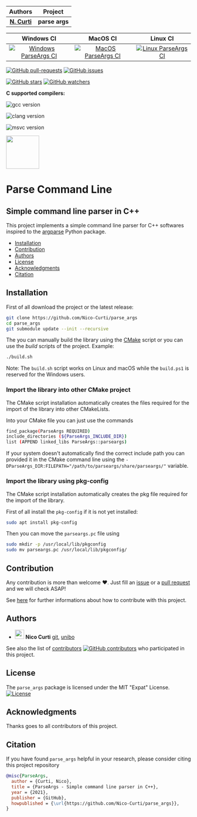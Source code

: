 | **Authors**  | **Project** |
|:------------:|:-----------:|
| [**N. Curti**](https://github.com/Nico-Curti) |  **parse args**  |

| **Windows CI** | **MacOS CI** | **Linux CI** |
|:--------------:|:------------:|:------------:|
| [![Windows ParseArgs CI](https://github.com/Nico-Curti/parse_args/actions/workflows/windows.yml/badge.svg?branch=main)](https://github.com/Nico-Curti/parse_args/actions/workflows/windows.yml) | [![MacOS ParseArgs CI](https://github.com/Nico-Curti/parse_args/actions/workflows/macos.yml/badge.svg?branch=main)](https://github.com/Nico-Curti/parse_args/actions/workflows/macos.yml) | [![Linux ParseArgs CI](https://github.com/Nico-Curti/parse_args/actions/workflows/linxu.yml/badge.svg?branch=main)](https://github.com/Nico-Curti/parse_args/actions/workflows/linxu.yml) |

[![GitHub pull-requests](https://img.shields.io/github/issues-pr/Nico-Curti/parse_args.svg?style=plastic)](https://github.com/Nico-Curti/parse_args/pulls)
[![GitHub issues](https://img.shields.io/github/issues/Nico-Curti/parse_args.svg?style=plastic)](https://github.com/Nico-Curti/parse_args/issues)

[![GitHub stars](https://img.shields.io/github/stars/Nico-Curti/parse_args.svg?label=Stars&style=social)](https://github.com/Nico-Curti/parse_args/stargazers)
[![GitHub watchers](https://img.shields.io/github/watchers/Nico-Curti/parse_args.svg?label=Watch&style=social)](https://github.com/Nico-Curti/parse_args/watchers)

**C supported compilers:**

![gcc version](https://img.shields.io/badge/gcc-4.9.*|5.*|6.*|7.*|8.*|9.*|10.*-yellow.svg)

![clang version](https://img.shields.io/badge/clang-3.*|4.*|5.*|6.*|7.*|8.*|9.*|10.*-red.svg)

![msvc version](https://img.shields.io/badge/msvc-vs2017%20x86%20|%20vs2017%20x64|%20vs2019%20x86%20|%20vs2019%20x64-blue.svg)

<a href="https://github.com/UniboDIFABiophysics">
  <div class="image">
    <img src="https://cdn.rawgit.com/physycom/templates/697b327d/logo_unibo.png" width="90" height="90">
  </div>
</a>

# Parse Command Line

## Simple command line parser in C++

This project implements a simple command line parser for C++ softwares inspired to the [argparse](https://docs.python.org/3/library/argparse.html) Python package.

* [Installation](#installation)
* [Contribution](#contribution)
* [Authors](#authors)
* [License](#license)
* [Acknowledgments](#acknowledgments)
* [Citation](#citation)

## Installation

First of all download the project or the latest release:

```bash
git clone https://github.com/Nico-Curti/parse_args
cd parse_args
git submodule update --init --recursive
```

The you can manually build the library using the [CMake](https://github.com/Nico-Curti/parse_args/blob/main/CMakeLists.txt) script or you can use the *build* scripts of the project.
Example:

```bash
./build.sh
```

Note: The `build.sh` script works on Linux and macOS while the `build.ps1` is reserved for the Windows users.

### Import the library into other CMake project

The CMake script installation automatically creates the files required for the import of the library into other CMakeLists.

Into your CMake file you can just use the commands

```bash
find_package(ParseArgs REQUIRED)
include_directories (${ParseArgs_INCLUDE_DIR})
list (APPEND linked_libs ParseArgs::parseargs)
```

If your system doesn't automatically find the correct include path you can provided it in the CMake command line using the `-DParseArgs_DIR:FILEPATH="/path/to/parseargs/share/parseargs/"` variable.

### Import the library using pkg-config

The CMake script installation automatically creates the pkg file required for the import of the library.

First of all install the `pkg-config` if it is not yet installed:

```bash
sudo apt install pkg-config
```

Then you can move the `parseargs.pc` file using

```bash
sudo mkdir -p /usr/local/lib/pkgconfig
sudo mv parseargs.pc /usr/local/lib/pkgconfig/
```

## Contribution

Any contribution is more than welcome :heart:. Just fill an [issue](https://github.com/Nico-Curti/parse_args/blob/main/.github/ISSUE_TEMPLATE/ISSUE_TEMPLATE.md) or a [pull request](https://github.com/Nico-Curti/parse_args/blob/main/.github/PULL_REQUEST_TEMPLATE/PULL_REQUEST_TEMPLATE.md) and we will check ASAP!

See [here](https://github.com/Nico-Curti/parse_args/blob/main/.github/CONTRIBUTING.md) for further informations about how to contribute with this project.

## Authors

* <img src="https://avatars0.githubusercontent.com/u/24650975?s=400&v=4" width="25px"> **Nico Curti** [git](https://github.com/Nico-Curti), [unibo](https://www.unibo.it/sitoweb/nico.curti2)

See also the list of [contributors](https://github.com/Nico-Curti/parse_args/contributors) [![GitHub contributors](https://img.shields.io/github/contributors/Nico-Curti/parse_args.svg?style=plastic)](https://github.com/Nico-Curti/parse_args/graphs/contributors/) who participated in this project.

## License

The `parse_args` package is licensed under the MIT "Expat" License. [![License](https://img.shields.io/github/license/mashape/apistatus.svg)](https://github.com/Nico-Curti/parse_args/blob/main/LICENSE)

## Acknowledgments

Thanks goes to all contributors of this project.

## Citation

If you have found `parse_args` helpful in your research, please consider citing this project repository

```BibTeX
@misc{ParseArgs,
  author = {Curti, Nico},
  title = {ParseArgs - Simple command line parser in C++},
  year = {2021},
  publisher = {GitHub},
  howpublished = {\url{https://github.com/Nico-Curti/parse_args}},
}
```

